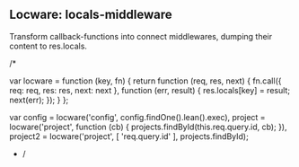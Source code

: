 Locware: locals-middleware
--------------------------

Transform callback-functions into connect middlewares, dumping their content to res.locals.

/*

var locware = function (key, fn) {
    return function (req, res, next) {
        fn.call({ req: req, res: res, next: next }, function (err, result) {
            res.locals[key] = result;
            next(err);
        });
    }
};


var config = locware('config', config.findOne().lean().exec),
    project = locware('project', function (cb) {
        projects.findById(this.req.query.id, cb);
    }),
    project2 = locware('project', [ 'req.query.id' ], projects.findById);

* /